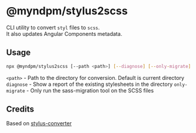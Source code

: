 # @myndpm/stylus2scss

CLI utility to convert `styl` files to `scss`.  
It also updates Angular Components metadata.

## Usage

```bash
npx @myndpm/stylus2scss [--path <path>] [--diagnose] [--only-migrate]
```

`<path>` - Path to the directory for conversion. Default is current directory
`diagnose` - Show a report of the existing stylesheets in the directory
`only-migrate` - Only run the sass-migration tool on the SCSS files

## Credits

Based on [stylus-converter](https://github.com/txs1992/stylus-converter)
